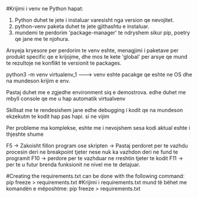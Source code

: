 #Krijimi i venv ne Python hapat:

1. Python duhet te jete i instaluar varesisht nga version qe nevojitet.
2. python-venv paketa duhet te jete gjithashtu e instaluar.
3. mundemi te perdorim 'package-manager' te ndryshem sikur pip, poetry qe jane me te njohura.

Arsyeja kryesore per perdorim te venv eshte, menagjimi i paketave per produkt specific qe e krijojme, dhe mos te kete 'global' per arsye qe mund te rezultoje ne konflikt te versionit te packages.

python3 -m venv virtualenv_1 ---> venv eshte pacakge qe eshte ne OS dhe na mundeson krijim e env.

Pastaj duhet me e zgjedhe environment siq e demostrova. edhe duhet me mbyll console qe me u hap automatik virtualvenv

Skillsat me te rendesishem jane edhe debugging i kodit qe na mundeson ekzekutm te kodit hap pas hapi. si ne vijim

Per probleme ma komplekse, eshte me i nevojshem sesa kodi aktual eshte i thjeshte shume

F5 -> Zakoisht fillon program ose skripten -> Pastaj perdoret per te vazhdu procesin deri ne breakpoint tjeter nese nuk ka vazhdon deri ne fund te programit
F10 -> perdore per te vazhduar ne rreshtin tjeter te kodit
F11 -> per te u futur brenda funksionit ne nivel me te detajuar.


#Creating the requirements.txt can be done with the following command: pip freeze > requirements.txt
#Krijimi i requirements.txt mund të bëhet me komandën e mëposhtme: pip freeze > requirements.txt